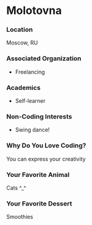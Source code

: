 # Molotovna

### Location
Moscow, RU

### Associated Organization
- Freelancing

### Academics
- Self-learner

### Non-Coding Interests
- Swing dance!

### Why Do You Love Coding?
You can express your creativity

### Your Favorite Animal
Cats ^_^

### Your Favorite Dessert
Smoothies
